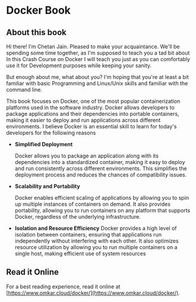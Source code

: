 # Docker Book

## About this book

Hi there! I'm Chetan Jain. Pleased to make your acquaintance. We'll be spending some time together, as I'm supposed to teach you a tad bit about In this Crash Course on Docker I will teach you just as you can comfortably use it for Development purposes while keeping your sanity. 

But enough about me, what about you? I'm hoping that you're at least a bit familiar with basic Programming and Linux/Unix skills and familiar with the command line.

This book focuses on Docker, one of the most popular containerization platforms used in the software industry. Docker allows developers to package applications and their dependencies into portable containers, making it easier to deploy and run applications across different environments. I believe Docker is an essential skill to learn for today's developers for the following reasons

 * **Simplified Deployment**

    Docker allows you to package an application along with its dependencies into a standardized container, making it easy to deploy and run consistently across different environments. This simplifies the deployment process and reduces the chances of compatibility issues.

 * **Scalability and Portability**

    Docker enables efficient scaling of applications by allowing you to spin up multiple instances of containers on demand. It also provides portability, allowing you to run containers on any platform that supports Docker, regardless of the underlying infrastructure.

 * **Isolation and Resource Efficiency**
    Docker provides a high level of isolation between containers, ensuring that applications run independently without interfering with each other. It also optimizes resource utilization by allowing you to run multiple containers on a single host, making efficient use of system resources

## Read it Online

For a best reading experience, read it online at [https://www.omkar.cloud/docker/](https://www.omkar.cloud/docker/).
